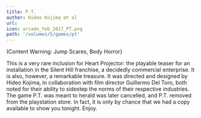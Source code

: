 ```yaml
---
title: P.T.
author: Hideo Kojima et al
url: 
icon: arcade_feb_2017_PT.png 
path: '/volumes/5/games/pt'
---
```

(Content Warning: Jump Scares, Body Horror)

This is a very rare inclusion for Heart Projector: the playable teaser for an installation in
the Silent Hill franchise, a decidedly commercial enterprise. It is also, however, a remarkable
treasure. It was directed and designed by Hideo Kojima, in collaboration with film director
Guillermo Del Toro, both noted for their ability to sidestep the norms of their respective
industries. The game P.T. was meant to herald was later cancelled, and P.T. removed from the
playstation store. In fact, it is only by chance that we had a copy available to show you
tonight. Enjoy.